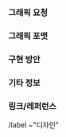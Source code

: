 ### 그래픽 요청

<!-- (어떤 그래픽 요소가 필요한가요?) -->

### 그래픽 포맷

<!-- (파일 형식은 어떻게 할까요?) -->

### 구현 방안

<!-- (어떻게 이 그래픽요소를 개발 할까요?) -->

### 기타 정보

<!-- (추가 설명을 자유롭게 써주세요) -->

### 링크/레퍼런스
<!-- (참고 할만한 컨셉이나, 링크 첨부) -->

/label ~"디자인"

